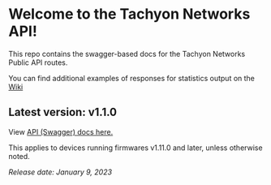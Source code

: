 

# Welcome to the Tachyon Networks API!

This repo contains the swagger-based docs for the Tachyon Networks Public API routes.  

You can find additional examples of responses for statistics output on the <a href="https://github.com/tachyon-networks/api_docs/wiki">Wiki</a>

## Latest version: v1.1.0 
View <a href="https://tachyon-networks.github.io/api_docs/tna_30x/v1.0.0/">API (Swagger) docs here.</a>

This applies to devices running firmwares v1.11.0 and later, unless otherwise noted.

*Release date: January 9, 2023*

